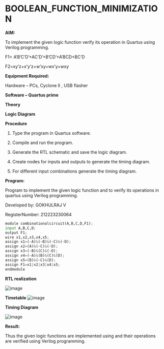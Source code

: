 # BOOLEAN_FUNCTION_MINIMIZATION

**AIM:**

To implement the given logic function verify its operation in Quartus using Verilog programming.

F1= A’B’C’D’+AC’D’+B’CD’+A’BCD+BC’D 

F2=xy’z+x’y’z+w’xy+wx’y+wxy

**Equipment Required:**

Hardware – PCs, Cyclone II , USB flasher

**Software – Quartus prime**

**Theory**

**Logic Diagram**

**Procedure**

1.	Type the program in Quartus software.

2.	Compile and run the program.

3.	Generate the RTL schematic and save the logic diagram.

4.	Create nodes for inputs and outputs to generate the timing diagram.

5.	For different input combinations generate the timing diagram.


**Program:**

 Program to implement the given logic function and to verify its operations in quartus using Verilog programming. 

Developed by: GOKHULRAJ V

RegisterNumber: 212223230064
```py
module combinationalcircuit(A,B,C,D,F1);
input A,B,C,D;
output F1;
wire x1,x2,x3,x4,x5;
assign x1=(~A)&(~B)&(~C)&(~D);
assign x2=(A)&(~C)&(~D);
assign x3=(~B)&(C)&(~D);
assign x4=(~A)&(B)&(C)&(D);
assign x5=(B)&(~C)&(D);
assign F1=x1|x2|x3|x4|x5;
endmodule
```
**RTL realization**

![image](https://github.com/Gokhulraj2005/BOOLEAN_FUNCTION_MINIMIZATION/assets/138849253/31abede3-4039-4e7f-af3d-3812d4056efc)


**Timetable**
![image](https://github.com/Gokhulraj2005/BOOLEAN_FUNCTION_MINIMIZATION/assets/138849253/0dd80e62-e167-40fc-862e-ff155741ea45)



**Timing Diagram**

![image](https://github.com/Gokhulraj2005/BOOLEAN_FUNCTION_MINIMIZATION/assets/138849253/9924e9e4-612d-4ea6-85f7-46c07639c48a)

**Result:**

Thus the given logic functions are implemented using and their operations are verified using Verilog programming.

